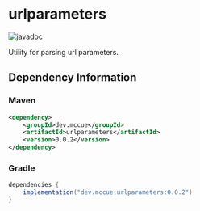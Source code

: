 # urlparameters

[![javadoc](https://javadoc.io/badge2/dev.mccue/urlparameters/javadoc.svg)](https://javadoc.io/doc/dev.mccue/urlparameters)

Utility for parsing url parameters.

## Dependency Information

### Maven

```xml
<dependency>
    <groupId>dev.mccue</groupId>
    <artifactId>urlparameters</artifactId>
    <version>0.0.2</version>
</dependency>
```

### Gradle

```groovy
dependencies {
    implementation("dev.mccue:urlparameters:0.0.2")
}
```